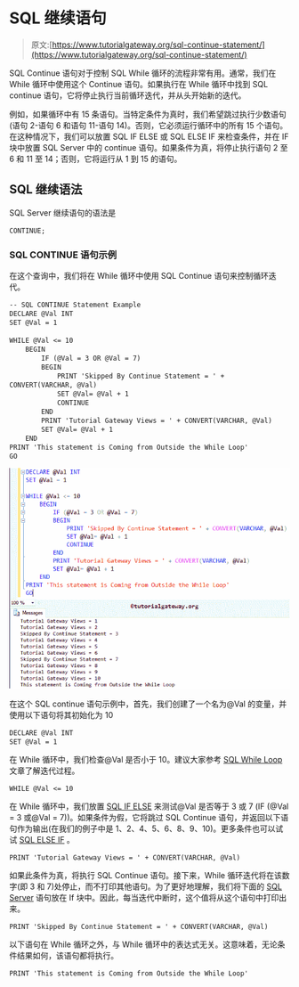 # SQL 继续语句

> 原文:[https://www.tutorialgateway.org/sql-continue-statement/](https://www.tutorialgateway.org/sql-continue-statement/)

SQL Continue 语句对于控制 SQL While 循环的流程非常有用。通常，我们在 While 循环中使用这个 Continue 语句。如果执行在 While 循环中找到 SQL continue 语句，它将停止执行当前循环迭代，并从头开始新的迭代。

例如，如果循环中有 15 条语句。当特定条件为真时，我们希望跳过执行少数语句(语句 2-语句 6 和语句 11-语句 14)。否则，它必须运行循环中的所有 15 个语句。在这种情况下，我们可以放置 SQL IF ELSE 或 SQL ELSE IF 来检查条件，并在 IF 块中放置 SQL Server 中的 continue 语句。如果条件为真，将停止执行语句 2 至 6 和 11 至 14；否则，它将运行从 1 到 15 的语句。

## SQL 继续语法

SQL Server 继续语句的语法是

```
CONTINUE;
```

### SQL CONTINUE 语句示例

在这个查询中，我们将在 While 循环中使用 SQL Continue 语句来控制循环迭代。

```
-- SQL CONTINUE Statement Example
DECLARE @Val INT
SET @Val = 1

WHILE @Val <= 10
	BEGIN
		IF (@Val = 3 OR @Val = 7)
		BEGIN
			PRINT 'Skipped By Continue Statement = ' + CONVERT(VARCHAR, @Val)
			SET @Val= @Val + 1
			CONTINUE
		END
		PRINT 'Tutorial Gateway Views = ' + CONVERT(VARCHAR, @Val)
		SET @Val= @Val + 1
	END
PRINT 'This statement is Coming from Outside the While Loop'
GO
```

![SQL CONTINUE Statement 1](img/328229df7350baea302aee54c41277d2.png)

在这个 SQL continue 语句示例中，首先，我们创建了一个名为@Val 的变量，并使用以下语句将其初始化为 10

```
DECLARE @Val INT
SET @Val = 1
```

在 While 循环中，我们检查@Val 是否小于 10。建议大家参考 [SQL While Loop](https://www.tutorialgateway.org/sql-while-loop/) 文章了解迭代过程。

```
WHILE @Val <= 10
```

在 While 循环中，我们放置 [SQL IF ELSE](https://www.tutorialgateway.org/sql-if-else/) 来测试@Val 是否等于 3 或 7 (IF (@Val = 3 或@Val = 7))。如果条件为假，它将跳过 SQL Continue 语句，并返回以下语句作为输出(在我们的例子中是 1、2、4、5、6、8、9、10)。更多条件也可以试试 [SQL ELSE IF](https://www.tutorialgateway.org/sql-else-if/) 。

```
PRINT 'Tutorial Gateway Views = ' + CONVERT(VARCHAR, @Val)
```

如果此条件为真，将执行 SQL Continue 语句。接下来，While 循环迭代将在该数字(即 3 和 7)处停止，而不打印其他语句。为了更好地理解，我们将下面的 [SQL Server](https://www.tutorialgateway.org/sql/) 语句放在 If 块中。因此，每当迭代中断时，这个值将从这个语句中打印出来。

```
PRINT 'Skipped By Continue Statement = ' + CONVERT(VARCHAR, @Val)
```

以下语句在 While 循环之外，与 While 循环中的表达式无关。这意味着，无论条件结果如何，该语句都将执行。

```
PRINT 'This statement is Coming from Outside the While Loop'
```